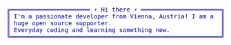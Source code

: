 <pre style="font-family:monospace"><span style="color: #000080">
╔══════════════════════ ⚡ Hi there ⚡ ══════════════════════╗ 
<span>║ I'm a passionate developer from Vienna, Austria! I am a  ║ ┣━ Java expert </span>
║ huge open source supporter.                              ║ ┃   ┣━ 🔭 Spring
║ Everyday coding and learning something new.              ║ ┃   ┗━ 🔭 Microservices 
╚══════════════════════════════════════════════════════════╝ ┗━ Full Stack developer 
</pre>
